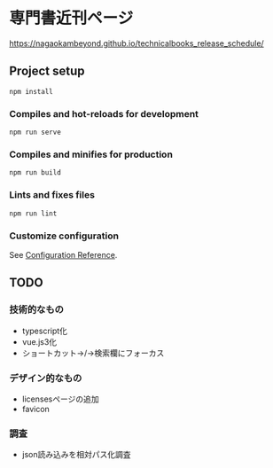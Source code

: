 # 専門書近刊ページ

https://nagaokambeyond.github.io/technicalbooks_release_schedule/

## Project setup
```
npm install
```

### Compiles and hot-reloads for development
```
npm run serve
```

### Compiles and minifies for production
```
npm run build
```

### Lints and fixes files
```
npm run lint
```

### Customize configuration
See [Configuration Reference](https://cli.vuejs.org/config/).

## TODO
### 技術的なもの
- typescript化
- vue.js3化
- ショートカット→/→検索欄にフォーカス

### デザイン的なもの
- licensesページの追加
- favicon

 ### 調査
- json読み込みを相対パス化調査
